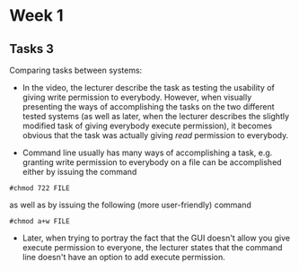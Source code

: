 # Week 1
## Tasks 3
Comparing tasks between systems:

  * In the video, the lecturer describe the task as testing the usability of giving write permission to everybody. However, when visually presenting the ways of accomplishing the tasks on the two different tested systems (as well as later, when the lecturer describes the slightly modified task of giving everybody execute permission), it becomes obvious that the task was actually giving *read* permission to everybody.

  * Command line usually has many ways of accomplishing a task, e.g. granting write permission to everybody on a file can be accomplished either by issuing the command

  ```
  #chmod 722 FILE
  ```

  as well as by issuing the following (more user-friendly) command

  ```
  #chmod a+w FILE
  ```

  * Later, when trying to portray the fact that the GUI doesn't allow you give execute permission to everyone, the lecturer states that the command line doesn't have an option to add execute permission.

